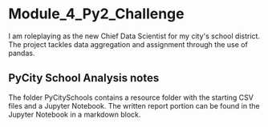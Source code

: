 # Module_4_Py2_Challenge
I am roleplaying as the new Chief Data Scientist for my city's school district. The project tackles data aggregation and assignment through the use of pandas.

## PyCity School Analysis notes
The folder PyCitySchools contains a resource folder with the starting CSV files and a Jupyter Notebook. The written report portion can be found in the Jupyter Notebook in a markdown block.
